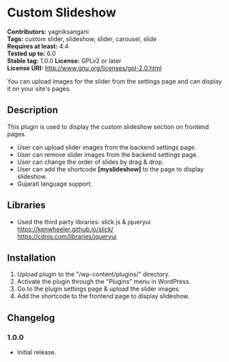 # Custom Slideshow #

**Contributors:** yagniksangani    
**Tags:** custom slider, slideshow, slider, carousel, slide  
**Requires at least:** 4.4  
**Tested up to:** 6.0  
**Stable tag:** 1.0.0
**License:** GPLv2 or later  
**License URI:** http://www.gnu.org/licenses/gpl-2.0.html  

You can upload images for the slider from the settings page and can display it on your site's pages.

## Description ##

This plugin is used to display the custom slideshow section on frontend pages.

* User can upload slider images from the backend settings page.
* User can remove slider images from the backend settings page.
* User can change the order of slides by drag & drop.
* User can add the shortcode **[myslideshow]** to the page to display slideshow.
* Gujarati language support.

## Libraries  ##
* Used the third party libraries: slick js & jqueryui   
https://kenwheeler.github.io/slick/    
https://cdnjs.com/libraries/jqueryui   

## Installation ##

1. Upload plugin to the "/wp-content/plugins/" directory.
2. Activate the plugin through the "Plugins" menu in WordPress.
3. Go to the plugin settings page & upload the slider images.
4. Add the shortcode to the frontend page to display slideshow.

## Changelog ##

### 1.0.0 ###
* Initial release.
